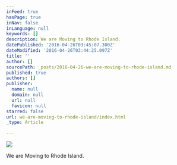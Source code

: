 ```yaml
---
inFeed: true
hasPage: true
inNav: false
inLanguage: null
keywords: []
description: We are Moving to Rhode Island.
datePublished: '2016-04-26T03:45:07.300Z'
dateModified: '2016-04-26T03:44:25.097Z'
title: ''
author: []
sourcePath: _posts/2016-04-26-we-are-moving-to-rhode-island.md
published: true
authors: []
publisher:
  name: null
  domain: null
  url: null
  favicon: null
starred: false
url: we-are-moving-to-rhode-island/index.html
_type: Article

---
```

![](https://the-grid-user-content.s3-us-west-2.amazonaws.com/25a1c133-92da-44b9-9379-1a272b3b50fd.jpg)

We are Moving to Rhode Island.